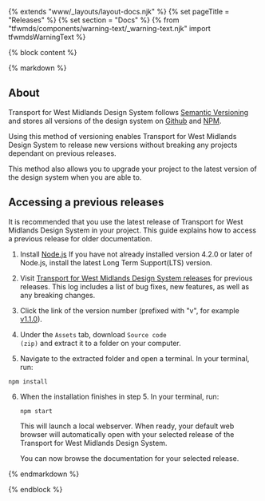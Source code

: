 {% extends "www/_layouts/layout-docs.njk" %}
{% set pageTitle = "Releases" %}
{% set section = "Docs" %}
{% from "tfwmds/components/warning-text/_warning-text.njk" import tfwmdsWarningText %}

{% block content %}

{% markdown %}

## About

Transport for West Midlands Design System follows <a href="http://semver.org/" target="_blank" rel="noopener noreferrer" class="tfwmds-link">Semantic Versioning</a> and stores all versions of the design system on <a href="https://github.com/wmcadigital/wmn-design-system/releases" target="_blank" rel="noopener noreferrer" class="tfwmds-link">Github</a> and <a href="https://www.npmjs.com/package/wmn-design-system" target="_blank" rel="noopener noreferrer" class="tfwmds-link">NPM</a>.

Using this method of versioning enables Transport for West Midlands Design System to release new versions without breaking any projects dependant on previous releases.

This method also allows you to upgrade your project to the latest version of the design system when you are able to.

## Accessing a previous releases

It is recommended that you use the latest release of Transport for West Midlands Design System in your project. This guide explains how to access a previous release for older documentation.

1. Install <a href="https://nodejs.org/en/" target="_blank" rel="noopener noreferrer" class="tfwmds-link">Node.js</a>
   If you have not already installed version 4.2.0 or later of Node.js, install the latest Long Term Support(LTS) version.

2. Visit <a href="https://github.com/wmcadigital/wmn-design-system/releases" target="_blank" rel="noopener noreferrer" class="tfwmds-link">Transport for West Midlands Design System releases</a> for previous releases. This log includes a list of bug fixes, new features, as well as any breaking changes.

3. Click the link of the version number (prefixed with "v", for example <a href="https://github.com/wmcadigital/wmn-design-system/releases/tag/v1.1.0" target="_blank" rel="noopener noreferrer" class="tfwmds-link">v1.1.0</a>).

4. Under the <code class="tfwmds-website-inline-code">Assets</code> tab, download <code class="tfwmds-website-inline-code">Source code (zip)</code> and extract it to a folder on your computer.

5. Navigate to the extracted folder and open a terminal. In your terminal, run:
<pre><code class="bash tfwmds-show-more-ignore" tabindex="0">npm install</code></pre>

6. When the installation finishes in step 5. In your terminal, run:
   <pre><code class="bash tfwmds-show-more-ignore" tabindex="0">npm start</code></pre>

   This will launch a local webserver. When ready, your default web browser will automatically open with your selected release of the Transport for West Midlands Design System.

   You can now browse the documentation for your selected release.

{% endmarkdown %}

{% endblock %}

